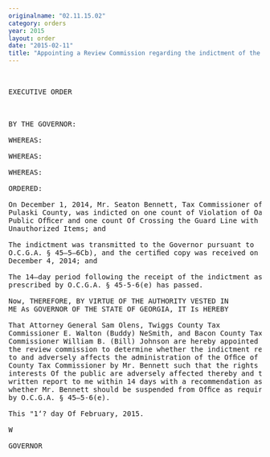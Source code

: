 ```yaml
---
originalname: "02.11.15.02"
category: orders
year: 2015
layout: order
date: "2015-02-11"
title: "Appointing a Review Commission regarding the indictment of the Pulaski County Tax Commissioner"
---
```

<pre>
 

EXECUTIVE ORDER

 

BY THE GOVERNOR:

WHEREAS:

WHEREAS:

WHEREAS:

ORDERED:

On December 1, 2014, Mr. Seaton Bennett, Tax Commissioner of
Pulaski County, was indicted on one count of Violation of Oath by
Public Ofﬁcer and one count Of Crossing the Guard Line with
Unauthorized Items; and

The indictment was transmitted to the Governor pursuant to
O.C.G.A. § 45—5—6Cb), and the certiﬁed copy was received on
December 4, 2014; and

The 14—day period following the receipt of the indictment as
prescribed by O.C.G.A. § 45-5-6(e) has passed.

Now, THEREFORE, BY VIRTUE OF THE AUTHORITY VESTED IN
ME As GOVERNOR OF THE STATE OF GEORGIA, IT Is HEREBY

That Attorney General Sam Olens, Twiggs County Tax
Commissioner E. Walton (Buddy) NeSmith, and Bacon County Tax
Commissioner William B. (Bill) Johnson are hereby appointed as
the review commission to determine whether the indictment relates
to and adversely affects the administration of the Ofﬁce of Pulaski
County Tax Commissioner by Mr. Bennett such that the rights and
interests Of the public are adversely affected thereby and to make a
written report to me within 14 days with a recommendation as to
whether Mr. Bennett should be suspended from Ofﬁce as required
by O.C.G.A. § 45—5-6(e).

This "1‘? day Of February, 2015.

W

GOVERNOR

 

 

</pre>
